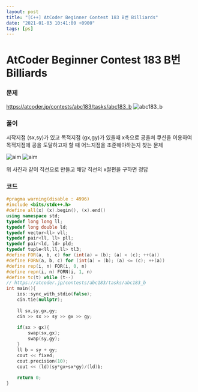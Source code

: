 ```yaml
---
layout: post
title: "[C++] AtCoder Beginner Contest 183 B번 Billiards"
date: "2021-01-03 10:41:00 +0900"
tags: [ps]
---
```


# AtCoder Beginner Contest 183 B번 Billiards
### 문제

https://atcoder.jp/contests/abc183/tasks/abc183_b
![abc183_b](https://i.imgur.com/IDPTTTU.png)
  
  
### 풀이

시작지점 (sx,sy)가 있고 목적지점 (gx,gy)가 있을때 x축으로 공을쳐 쿠션을 이용하여 목적지점에 공을 도달하고자 할 때 어느지점을 조준해야하는지 찾는 문제

![aim](https://img.atcoder.jp/ghi/c9595d59f1139b808d4cf3d31d6b48ee.png)
![aim](https://img.atcoder.jp/ghi/0e3fba695b09b11c6d2e8590b4d8526a.png)

위 사진과 같이 직선으로 만들고 해당 직선의 x절편을 구하면 정답

### 코드

```cpp
#pragma warning(disable : 4996)
#include <bits/stdc++.h>
#define all(x) (x).begin(), (x).end()
using namespace std;
typedef long long ll;
typedef long double ld;
typedef vector<ll> vll;
typedef pair<ll, ll> pll;
typedef pair<ld, ld> pld;
typedef tuple<ll,ll,ll> tl3;
#define FOR(a, b, c) for (int(a) = (b); (a) < (c); ++(a))
#define FORN(a, b, c) for (int(a) = (b); (a) <= (c); ++(a))
#define rep(i, n) FOR(i, 0, n)
#define repn(i, n) FORN(i, 1, n)
#define tc(t) while (t--)
// https://atcoder.jp/contests/abc183/tasks/abc183_b
int main(){
    ios::sync_with_stdio(false);
    cin.tie(nullptr);
 
    ll sx,sy,gx,gy;
    cin >> sx >> sy >> gx >> gy;
        
    if(sx > gx){
        swap(sx,gx);
        swap(sy,gy);
    }
    ll b = sy + gy;
    cout << fixed;
    cout.precision(10);
    cout << (ld)(sy*gx+sx*gy)/(ld)b;
 
    return 0;
}
```